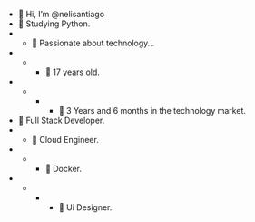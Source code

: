 - 👋 Hi, I’m @nelisantiago
- 🌱 Studying Python.
- - 🌱 Passionate about technology...
- - - 🌱 17 years old.
- - - - 🌱 3 Years and 6 months in the technology market.
- 💞️ Full Stack Developer.
- - 💞️ Cloud Engineer.
- - - 💞️ Docker.
- - - - 💞️ Ui Designer.

<!---
nelisantiago/nelisantiago is a ✨ special ✨ repository because its `README.md` (this file) appears on your GitHub profile.
You can click the Preview link to take a look at your changes.
--->
